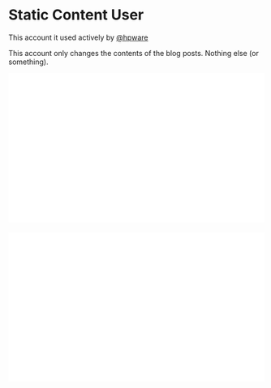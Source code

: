 # Static Content User
This account it used actively by [@hpware](https://github.com/hpware)

This account only changes the contents of the blog posts. Nothing else (or something).


![](https://raw.githubusercontent.com/static-content/gitstats/master/generated/overview.svg#gh-dark-mode-only)&nbsp;
![](https://raw.githubusercontent.com/static-content/gitstats/master/generated/languages.svg#gh-dark-mode-only)
